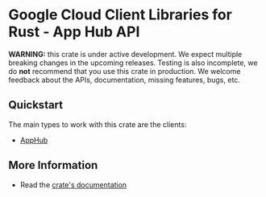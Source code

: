 # Google Cloud Client Libraries for Rust - App Hub API

<!-- Code generated by sidekick. DO NOT EDIT. -->

**WARNING:** this crate is under active development. We expect multiple breaking
changes in the upcoming releases. Testing is also incomplete, we do **not**
recommend that you use this crate in production. We welcome feedback about the
APIs, documentation, missing features, bugs, etc.

## Quickstart

The main types to work with this crate are the clients:

* [AppHub](https://docs.rs/google-cloud-apphub-v1/latest/google_cloud_apphub_v1/client/struct.AppHub.html)

## More Information

* Read the [crate's documentation](https://docs.rs/google-cloud-apphub-v1/latest/google-cloud-apphub-v1)
